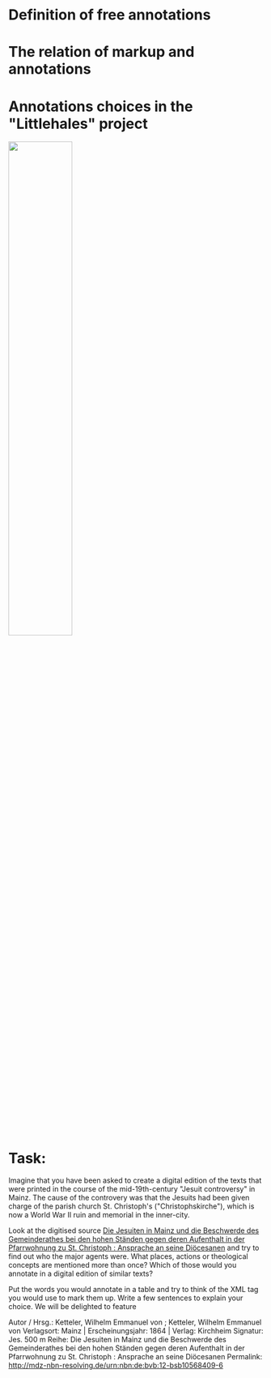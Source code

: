 # Definition of free annotations

# The relation of markup and annotations

# Annotations choices in the "Littlehales" project

[<img src="https://img.youtube.com/vi/wRslCtTPpzc/maxresdefault.jpg" width="50%" height="50%">](https://youtu.be/wRslCtTPpzc)

# Task:

Imagine that you have been asked to create a digital edition of the texts that were printed in the course of the mid-19th-century "Jesuit controversy" in Mainz.
The cause of the controvery was that the Jesuits had been given charge of the parish church St. Christoph's ("Christophskirche"), which is now a World War II ruin and memorial in the inner-city. 

Look at the digitised source [Die Jesuiten in Mainz und die Beschwerde des Gemeinderathes bei den hohen Ständen gegen deren Aufenthalt in der Pfarrwohnung zu St. Christoph : Ansprache an seine Diöcesanen](https://reader.digitale-sammlungen.de//de/fs1/object/display/bsb10568409_00005.html) and try to find out who the major agents were. What places, actions or theological concepts are mentioned more than once? Which of those would you annotate in a digital edition of similar texts?

Put the words you would annotate in a table and try to think of the XML tag you would use to mark them up. Write a few sentences to explain your choice. We will be delighted to feature 


Autor / Hrsg.: Ketteler, Wilhelm Emmanuel von ; Ketteler, Wilhelm Emmanuel von
Verlagsort: Mainz | Erscheinungsjahr: 1864 | Verlag: Kirchheim
Signatur: Jes. 500 m
Reihe: Die Jesuiten in Mainz und die Beschwerde des Gemeinderathes bei den hohen Ständen gegen deren Aufenthalt in der Pfarrwohnung zu St. Christoph : Ansprache an seine Diöcesanen
Permalink: http://mdz-nbn-resolving.de/urn:nbn:de:bvb:12-bsb10568409-6





